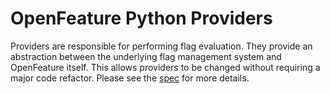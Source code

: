 # OpenFeature Python Providers
Providers are responsible for performing flag evaluation. They provide an abstraction between the underlying
flag management system and OpenFeature itself. This allows providers to be changed without requiring a major
code refactor. Please see the [spec]("https://github.com/open-feature/spec/blob/main/specification/sections/02-providers.md")
for more details.
